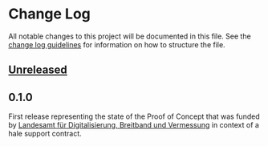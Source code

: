 # Change Log
All notable changes to this project will be documented in this file.
See the [change log guidelines](http://keepachangelog.com/) for information on how to structure the file.

## [Unreleased]

## 0.1.0

First release representing the state of the Proof of Concept that was funded by
[Landesamt für Digitalisierung, Breitband und Vermessung](https://www.ldbv.bayern.de/) in context of a hale support contract.

[Unreleased]: https://github.com/halestudio/hale-codegen/compare/v0.1.0...HEAD
